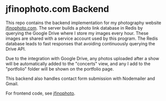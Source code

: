 # jfinophoto.com Backend

This repo contains the backend implementation for my photography website [jfinophoto.com](https://jfinophoto.com). The server builds a photo link database in Redis by querying the Google Drive where I store my images every hour. These images are shared with a service account used by this program. The Redis database leads to fast responses that avoiding continuously querying the Drive API.

Due to the integration with Google Drive, any photos uploaded after a show will be automatically added to the "concerts" view, and any I add to the "portfolio" folder will be shown on the portfolio page.

This backend also handles contact form submission with Nodemailer and Gmail.

For frontend code, see [jfinophoto](https://github.com/jgfino/jfinophoto).
